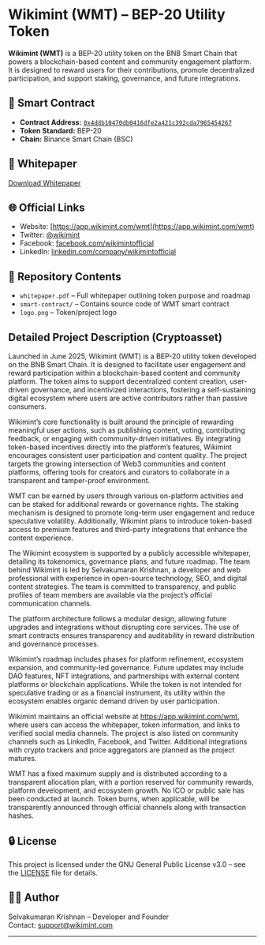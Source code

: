 # Wikimint (WMT) – BEP-20 Utility Token

**Wikimint (WMT)** is a BEP-20 utility token on the BNB Smart Chain that powers a blockchain-based content and community engagement platform. It is designed to reward users for their contributions, promote decentralized participation, and support staking, governance, and future integrations.

## 🔗 Smart Contract
- **Contract Address:** [`0x4ddb10470db0416dfe2a421c392cda7965454267`](https://bscscan.com/token/0x4ddb10470db0416dfe2a421c392cda7965454267)
- **Token Standard:** BEP-20
- **Chain:** Binance Smart Chain (BSC)

## 📄 Whitepaper
[Download Whitepaper](https://app.wikimint.com/wmt/whitepaper.pdf)

## 🌐 Official Links
- Website: [https://app.wikimint.com/wmt](https://app.wikimint.com/wmt)
- Twitter: [@wikimint](https://twitter.com/wikimint)
- Facebook: [facebook.com/wikimintofficial](https://facebook.com/wikimintofficial)
- LinkedIn: [linkedin.com/company/wikimintofficial](https://www.linkedin.com/company/wikimintofficial)

## 📁 Repository Contents
- `whitepaper.pdf` – Full whitepaper outlining token purpose and roadmap
- `smart-contract/` – Contains source code of WMT smart contract
- `logo.png` – Token/project logo


## Detailed Project Description (Cryptoasset)

Launched in June 2025, Wikimint (WMT) is a BEP-20 utility token developed on the BNB Smart Chain. It is designed to facilitate user engagement and reward participation within a blockchain-based content and community platform. The token aims to support decentralized content creation, user-driven governance, and incentivized interactions, fostering a self-sustaining digital ecosystem where users are active contributors rather than passive consumers.

Wikimint’s core functionality is built around the principle of rewarding meaningful user actions, such as publishing content, voting, contributing feedback, or engaging with community-driven initiatives. By integrating token-based incentives directly into the platform’s features, Wikimint encourages consistent user participation and content quality. The project targets the growing intersection of Web3 communities and content platforms, offering tools for creators and curators to collaborate in a transparent and tamper-proof environment.

WMT can be earned by users through various on-platform activities and can be staked for additional rewards or governance rights. The staking mechanism is designed to promote long-term user engagement and reduce speculative volatility. Additionally, Wikimint plans to introduce token-based access to premium features and third-party integrations that enhance the content experience.

The Wikimint ecosystem is supported by a publicly accessible whitepaper, detailing its tokenomics, governance plans, and future roadmap. The team behind Wikimint is led by Selvakumaran Krishnan, a developer and web professional with experience in open-source technology, SEO, and digital content strategies. The team is committed to transparency, and public profiles of team members are available via the project’s official communication channels.

The platform architecture follows a modular design, allowing future upgrades and integrations without disrupting core services. The use of smart contracts ensures transparency and auditability in reward distribution and governance processes.

Wikimint’s roadmap includes phases for platform refinement, ecosystem expansion, and community-led governance. Future updates may include DAO features, NFT integrations, and partnerships with external content platforms or blockchain applications. While the token is not intended for speculative trading or as a financial instrument, its utility within the ecosystem enables organic demand driven by user participation.

Wikimint maintains an official website at https://app.wikimint.com/wmt, where users can access the whitepaper, token information, and links to verified social media channels. The project is also listed on community channels such as LinkedIn, Facebook, and Twitter. Additional integrations with crypto trackers and price aggregators are planned as the project matures.

WMT has a fixed maximum supply and is distributed according to a transparent allocation plan, with a portion reserved for community rewards, platform development, and ecosystem growth. No ICO or public sale has been conducted at launch. Token burns, when applicable, will be transparently announced through official channels along with transaction hashes.

## 🔒 License
This project is licensed under the GNU General Public License v3.0 – see the [LICENSE](LICENSE) file for details.

## 🧑‍💻 Author
Selvakumaran Krishnan – Developer and Founder  
Contact: [support@wikimint.com](mailto:support@wikimint.com)

---
